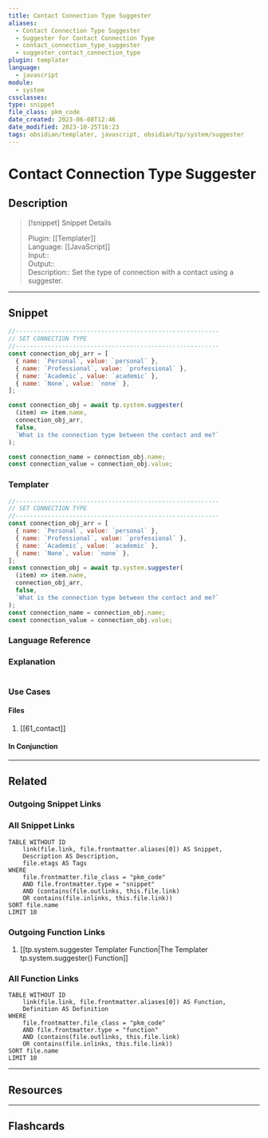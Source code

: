 ```yaml
---
title: Contact Connection Type Suggester
aliases:
  - Contact Connection Type Suggester
  - Suggester for Contact Connection Type
  - contact_connection_type_suggester
  - suggester_contact_connection_type
plugin: templater
language:
  - javascript
module:
  - system
cssclasses:
type: snippet
file_class: pkm_code
date_created: 2023-06-08T12:46
date_modified: 2023-10-25T16:23
tags: obsidian/templater, javascript, obsidian/tp/system/suggester
---
```

# Contact Connection Type Suggester

## Description

> [!snippet] Snippet Details
>  
> Plugin: [[Templater]]  
> Language: [[JavaScript]]  
> Input::  
> Output::  
> Description:: Set the type of connection with a contact using a suggester.

---

## Snippet

<!-- Add the full code including explanatory comments  -->

```javascript
//---------------------------------------------------------  
// SET CONNECTION TYPE
//---------------------------------------------------------
const connection_obj_arr = [
  { name: `Personal`, value: `personal` },
  { name: `Professional`, value: `professional` },
  { name: `Academic`, value: `academic` },
  { name: `None`, value: `none` },
];

const connection_obj = await tp.system.suggester(
  (item) => item.name,
  connection_obj_arr,
  false,
  `What is the connection type between the contact and me?`
);

const connection_name = connection_obj.name;
const connection_value = connection_obj.value;
```

### Templater

<!-- Add the full code excluding explanatory comments  -->

```javascript
//---------------------------------------------------------  
// SET CONNECTION TYPE
//---------------------------------------------------------
const connection_obj_arr = [
  { name: `Personal`, value: `personal` },
  { name: `Professional`, value: `professional` },
  { name: `Academic`, value: `academic` },
  { name: `None`, value: `none` },
];
const connection_obj = await tp.system.suggester(
  (item) => item.name,
  connection_obj_arr,
  false,
  `What is the connection type between the contact and me?`
);
const connection_name = connection_obj.name;
const connection_value = connection_obj.value;
```

### Language Reference

<!-- Recreate the code with links to files  -->

### Explanation

```javascript

```

### Use Cases

#### Files

<!-- Files containing the snippet  -->

1. [[61_contact]]

#### In Conjunction

<!-- Snippets used together with this snippet  -->

---

## Related

### Outgoing Snippet Links

<!-- Link related snippet here -->

### All Snippet Links

<!-- Query limit 10  -->

```dataview
TABLE WITHOUT ID
	link(file.link, file.frontmatter.aliases[0]) AS Snippet,
	Description AS Description,
	file.etags AS Tags
WHERE 
	file.frontmatter.file_class = "pkm_code"
	AND file.frontmatter.type = "snippet"
	AND (contains(file.outlinks, this.file.link)
	OR contains(file.inlinks, this.file.link))
SORT file.name
LIMIT 10
```

### Outgoing Function Links

<!-- Link related functions here -->

1. [[tp.system.suggester Templater Function|The Templater tp.system.suggester() Function]]

### All Function Links

<!-- Query limit 10  -->

```dataview
TABLE WITHOUT ID
	link(file.link, file.frontmatter.aliases[0]) AS Function,
	Definition AS Definition
WHERE 
	file.frontmatter.file_class = "pkm_code"
	AND file.frontmatter.type = "function"
	AND (contains(file.outlinks, this.file.link)
	OR contains(file.inlinks, this.file.link))
SORT file.name
LIMIT 10
```

---

## Resources

---

## Flashcards
